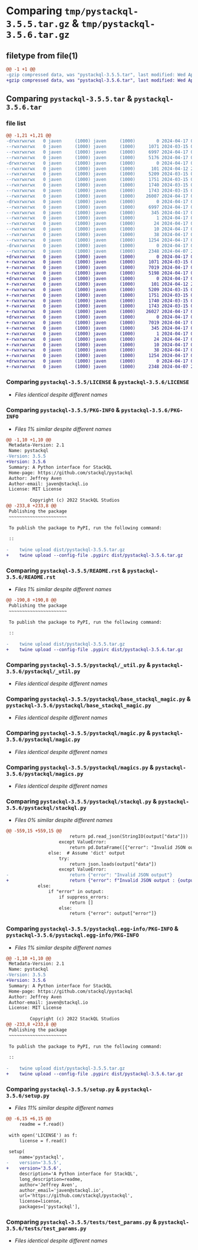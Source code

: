 # Comparing `tmp/pystackql-3.5.5.tar.gz` & `tmp/pystackql-3.5.6.tar.gz`

## filetype from file(1)

```diff
@@ -1 +1 @@
-gzip compressed data, was "pystackql-3.5.5.tar", last modified: Wed Apr 17 03:51:23 2024, max compression
+gzip compressed data, was "pystackql-3.5.6.tar", last modified: Wed Apr 17 04:49:32 2024, max compression
```

## Comparing `pystackql-3.5.5.tar` & `pystackql-3.5.6.tar`

### file list

```diff
@@ -1,21 +1,21 @@
-drwxrwxrwx   0 javen     (1000) javen     (1000)        0 2024-04-17 03:51:23.008951 pystackql-3.5.5/
--rwxrwxrwx   0 javen     (1000) javen     (1000)     1071 2024-03-15 01:52:38.000000 pystackql-3.5.5/LICENSE
--rwxrwxrwx   0 javen     (1000) javen     (1000)     6997 2024-04-17 03:51:22.982606 pystackql-3.5.5/PKG-INFO
--rwxrwxrwx   0 javen     (1000) javen     (1000)     5176 2024-04-17 03:50:46.000000 pystackql-3.5.5/README.rst
-drwxrwxrwx   0 javen     (1000) javen     (1000)        0 2024-04-17 03:51:22.455032 pystackql-3.5.5/pystackql/
--rwxrwxrwx   0 javen     (1000) javen     (1000)      101 2024-04-12 21:02:08.000000 pystackql-3.5.5/pystackql/__init__.py
--rwxrwxrwx   0 javen     (1000) javen     (1000)     5209 2024-03-15 01:52:38.000000 pystackql-3.5.5/pystackql/_util.py
--rwxrwxrwx   0 javen     (1000) javen     (1000)     1751 2024-03-15 01:52:38.000000 pystackql-3.5.5/pystackql/base_stackql_magic.py
--rwxrwxrwx   0 javen     (1000) javen     (1000)     1740 2024-03-15 01:52:38.000000 pystackql-3.5.5/pystackql/magic.py
--rwxrwxrwx   0 javen     (1000) javen     (1000)     1743 2024-03-15 01:52:38.000000 pystackql-3.5.5/pystackql/magics.py
--rwxrwxrwx   0 javen     (1000) javen     (1000)    26007 2024-04-17 03:50:46.000000 pystackql-3.5.5/pystackql/stackql.py
-drwxrwxrwx   0 javen     (1000) javen     (1000)        0 2024-04-17 03:51:22.955498 pystackql-3.5.5/pystackql.egg-info/
--rwxrwxrwx   0 javen     (1000) javen     (1000)     6997 2024-04-17 03:51:21.000000 pystackql-3.5.5/pystackql.egg-info/PKG-INFO
--rwxrwxrwx   0 javen     (1000) javen     (1000)      345 2024-04-17 03:51:21.000000 pystackql-3.5.5/pystackql.egg-info/SOURCES.txt
--rwxrwxrwx   0 javen     (1000) javen     (1000)        1 2024-04-17 03:51:21.000000 pystackql-3.5.5/pystackql.egg-info/dependency_links.txt
--rwxrwxrwx   0 javen     (1000) javen     (1000)       24 2024-04-17 03:51:21.000000 pystackql-3.5.5/pystackql.egg-info/requires.txt
--rwxrwxrwx   0 javen     (1000) javen     (1000)       10 2024-04-17 03:51:21.000000 pystackql-3.5.5/pystackql.egg-info/top_level.txt
--rwxrwxrwx   0 javen     (1000) javen     (1000)       38 2024-04-17 03:51:23.013531 pystackql-3.5.5/setup.cfg
--rwxrwxrwx   0 javen     (1000) javen     (1000)     1254 2024-04-17 03:50:46.000000 pystackql-3.5.5/setup.py
-drwxrwxrwx   0 javen     (1000) javen     (1000)        0 2024-04-17 03:51:22.872036 pystackql-3.5.5/tests/
--rwxrwxrwx   0 javen     (1000) javen     (1000)     2348 2024-04-07 22:41:05.000000 pystackql-3.5.5/tests/test_params.py
+drwxrwxrwx   0 javen     (1000) javen     (1000)        0 2024-04-17 04:49:32.325905 pystackql-3.5.6/
+-rwxrwxrwx   0 javen     (1000) javen     (1000)     1071 2024-03-15 01:52:38.000000 pystackql-3.5.6/LICENSE
+-rwxrwxrwx   0 javen     (1000) javen     (1000)     7019 2024-04-17 04:49:32.267235 pystackql-3.5.6/PKG-INFO
+-rwxrwxrwx   0 javen     (1000) javen     (1000)     5198 2024-04-17 04:48:58.000000 pystackql-3.5.6/README.rst
+drwxrwxrwx   0 javen     (1000) javen     (1000)        0 2024-04-17 04:49:30.737245 pystackql-3.5.6/pystackql/
+-rwxrwxrwx   0 javen     (1000) javen     (1000)      101 2024-04-12 21:02:08.000000 pystackql-3.5.6/pystackql/__init__.py
+-rwxrwxrwx   0 javen     (1000) javen     (1000)     5209 2024-03-15 01:52:38.000000 pystackql-3.5.6/pystackql/_util.py
+-rwxrwxrwx   0 javen     (1000) javen     (1000)     1751 2024-03-15 01:52:38.000000 pystackql-3.5.6/pystackql/base_stackql_magic.py
+-rwxrwxrwx   0 javen     (1000) javen     (1000)     1740 2024-03-15 01:52:38.000000 pystackql-3.5.6/pystackql/magic.py
+-rwxrwxrwx   0 javen     (1000) javen     (1000)     1743 2024-03-15 01:52:38.000000 pystackql-3.5.6/pystackql/magics.py
+-rwxrwxrwx   0 javen     (1000) javen     (1000)    26027 2024-04-17 04:47:42.000000 pystackql-3.5.6/pystackql/stackql.py
+drwxrwxrwx   0 javen     (1000) javen     (1000)        0 2024-04-17 04:49:32.171670 pystackql-3.5.6/pystackql.egg-info/
+-rwxrwxrwx   0 javen     (1000) javen     (1000)     7019 2024-04-17 04:49:27.000000 pystackql-3.5.6/pystackql.egg-info/PKG-INFO
+-rwxrwxrwx   0 javen     (1000) javen     (1000)      345 2024-04-17 04:49:29.000000 pystackql-3.5.6/pystackql.egg-info/SOURCES.txt
+-rwxrwxrwx   0 javen     (1000) javen     (1000)        1 2024-04-17 04:49:27.000000 pystackql-3.5.6/pystackql.egg-info/dependency_links.txt
+-rwxrwxrwx   0 javen     (1000) javen     (1000)       24 2024-04-17 04:49:28.000000 pystackql-3.5.6/pystackql.egg-info/requires.txt
+-rwxrwxrwx   0 javen     (1000) javen     (1000)       10 2024-04-17 04:49:28.000000 pystackql-3.5.6/pystackql.egg-info/top_level.txt
+-rwxrwxrwx   0 javen     (1000) javen     (1000)       38 2024-04-17 04:49:32.337828 pystackql-3.5.6/setup.cfg
+-rwxrwxrwx   0 javen     (1000) javen     (1000)     1254 2024-04-17 04:48:58.000000 pystackql-3.5.6/setup.py
+drwxrwxrwx   0 javen     (1000) javen     (1000)        0 2024-04-17 04:49:31.934096 pystackql-3.5.6/tests/
+-rwxrwxrwx   0 javen     (1000) javen     (1000)     2348 2024-04-07 22:41:05.000000 pystackql-3.5.6/tests/test_params.py
```

### Comparing `pystackql-3.5.5/LICENSE` & `pystackql-3.5.6/LICENSE`

 * *Files identical despite different names*

### Comparing `pystackql-3.5.5/PKG-INFO` & `pystackql-3.5.6/PKG-INFO`

 * *Files 1% similar despite different names*

```diff
@@ -1,10 +1,10 @@
 Metadata-Version: 2.1
 Name: pystackql
-Version: 3.5.5
+Version: 3.5.6
 Summary: A Python interface for StackQL
 Home-page: https://github.com/stackql/pystackql
 Author: Jeffrey Aven
 Author-email: javen@stackql.io
 License: MIT License
         
         Copyright (c) 2022 StackQL Studios
@@ -233,8 +233,8 @@
 Publishing the package
 ~~~~~~~~~~~~~~~~~~~~~~
 
 To publish the package to PyPI, run the following command:
 
 ::
 
-    twine upload dist/pystackql-3.5.5.tar.gz
+    twine upload --config-file .pypirc dist/pystackql-3.5.6.tar.gz
```

### Comparing `pystackql-3.5.5/README.rst` & `pystackql-3.5.6/README.rst`

 * *Files 1% similar despite different names*

```diff
@@ -190,8 +190,8 @@
 Publishing the package
 ~~~~~~~~~~~~~~~~~~~~~~
 
 To publish the package to PyPI, run the following command:
 
 ::
 
-    twine upload dist/pystackql-3.5.5.tar.gz
+    twine upload --config-file .pypirc dist/pystackql-3.5.6.tar.gz
```

### Comparing `pystackql-3.5.5/pystackql/_util.py` & `pystackql-3.5.6/pystackql/_util.py`

 * *Files identical despite different names*

### Comparing `pystackql-3.5.5/pystackql/base_stackql_magic.py` & `pystackql-3.5.6/pystackql/base_stackql_magic.py`

 * *Files identical despite different names*

### Comparing `pystackql-3.5.5/pystackql/magic.py` & `pystackql-3.5.6/pystackql/magic.py`

 * *Files identical despite different names*

### Comparing `pystackql-3.5.5/pystackql/magics.py` & `pystackql-3.5.6/pystackql/magics.py`

 * *Files identical despite different names*

### Comparing `pystackql-3.5.5/pystackql/stackql.py` & `pystackql-3.5.6/pystackql/stackql.py`

 * *Files 0% similar despite different names*

```diff
@@ -559,15 +559,15 @@
 						return pd.read_json(StringIO(output["data"]))
 					except ValueError:
 						return pd.DataFrame([{"error": "Invalid JSON output"}])
 				else:  # Assume 'dict' output
 					try:
 						return json.loads(output["data"])
 					except ValueError:
-						return {"error": "Invalid JSON output"}            
+						return {"error": f"Invalid JSON output : {output["data"]}"}            
 			else:
 				if "error" in output:
 					if suppress_errors:
 						return []
 					else:
 						return {"error": output["error"]}
```

### Comparing `pystackql-3.5.5/pystackql.egg-info/PKG-INFO` & `pystackql-3.5.6/pystackql.egg-info/PKG-INFO`

 * *Files 1% similar despite different names*

```diff
@@ -1,10 +1,10 @@
 Metadata-Version: 2.1
 Name: pystackql
-Version: 3.5.5
+Version: 3.5.6
 Summary: A Python interface for StackQL
 Home-page: https://github.com/stackql/pystackql
 Author: Jeffrey Aven
 Author-email: javen@stackql.io
 License: MIT License
         
         Copyright (c) 2022 StackQL Studios
@@ -233,8 +233,8 @@
 Publishing the package
 ~~~~~~~~~~~~~~~~~~~~~~
 
 To publish the package to PyPI, run the following command:
 
 ::
 
-    twine upload dist/pystackql-3.5.5.tar.gz
+    twine upload --config-file .pypirc dist/pystackql-3.5.6.tar.gz
```

### Comparing `pystackql-3.5.5/setup.py` & `pystackql-3.5.6/setup.py`

 * *Files 11% similar despite different names*

```diff
@@ -6,15 +6,15 @@
     readme = f.read()
 
 with open('LICENSE') as f:
     license = f.read()
 
 setup(
     name='pystackql',
-    version='3.5.5',
+    version='3.5.6',
     description='A Python interface for StackQL',
     long_description=readme,
     author='Jeffrey Aven',
     author_email='javen@stackql.io',
     url='https://github.com/stackql/pystackql',
     license=license,
     packages=['pystackql'],
```

### Comparing `pystackql-3.5.5/tests/test_params.py` & `pystackql-3.5.6/tests/test_params.py`

 * *Files identical despite different names*

